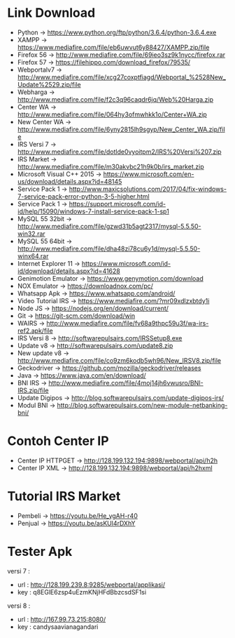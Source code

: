 # Link Download 
- Python -> https://www.python.org/ftp/python/3.6.4/python-3.6.4.exe 
- XAMPP -> https://www.mediafire.com/file/eb6uwvut6y88427/XAMPP.zip/file
- Firefox 56 -> http://www.mediafire.com/file/69ieo3sz9k1nycc/firefox.rar
- Firefox 57 -> https://filehippo.com/download_firefox/79535/
- Webportalv7 -> http://www.mediafire.com/file/xcg27coxptfiagd/Webportal_%2528New_Update%2529.zip/file
- Webharga -> http://www.mediafire.com/file/f2c3q96caqdr6jq/Web%20Harga.zip
- Center WA -> http://www.mediafire.com/file/064hy3ofmwhkk1o/Center+WA.zip
- New Center WA -> http://www.mediafire.com/file/6yny2815lh9sgyp/New_Center_WA.zip/file
- IRS Versi 7 -> http://www.mediafire.com/file/dotlde0vyoitpm2/IRS%20Versi%207.zip
- IRS Market -> http://www.mediafire.com/file/m30akvbc21h9k0b/irs_market.zip
- Microsoft Visual C++ 2015 -> https://www.microsoft.com/en-us/download/details.aspx?id=48145
- Service Pack 1 -> http://www.maxicsolutions.com/2017/04/fix-windows-7-service-pack-error-python-3-5-higher.html
- Service Pack 1 -> https://support.microsoft.com/id-id/help/15090/windows-7-install-service-pack-1-sp1
- MySQL 55 32bit ->	http://www.mediafire.com/file/gzwd31b5agt2317/mysql-5.5.50-win32.rar
- MySQL 55 64bit -> http://www.mediafire.com/file/dha48zi78cu6y1d/mysql-5.5.50-winx64.rar
- Internet Explorer 11 -> https://www.microsoft.com/id-id/download/details.aspx?id=41628
- Genimotion Emulator -> https://www.genymotion.com/download
- NOX Emulator -> https://downloadnox.com/pc/
- Whatsapp Apk -> https://www.whatsapp.com/android/
- Video Tutorial IRS -> https://www.mediafire.com/?mr09xdlzxbtdy1i
- Node JS -> https://nodejs.org/en/download/current/
- Git -> https://git-scm.com/download/win
- WAIRS -> http://www.mediafire.com/file/fv68a9thpc59u3f/wa-irs-ref2.apk/file
- IRS Versi 8 -> http://softwarepulsairs.com/IRSSetup8.exe
- Update v8 -> http://softwarepulsairs.com/update8.zip
- New update v8 -> http://www.mediafire.com/file/co9zm6kodb5wh96/New_IRSV8.zip/file
- Geckodriver -> https://github.com/mozilla/geckodriver/releases
- Java -> https://www.java.com/en/download/
- BNI IRS -> http://www.mediafire.com/file/4moj14jh6vwusro/BNI-IRS.zip/file
- Update Digipos -> http://blog.softwarepulsairs.com/update-digipos-irs/
- Modul BNI -> http://blog.softwarepulsairs.com/new-module-netbanking-bni/

# Contoh Center IP
- Center IP HTTPGET -> http://128.199.132.194:9898/webportal/api/h2h
- Center IP XML -> http://128.199.132.194:9898/webportal/api/h2hxml

# Tutorial IRS Market
- Pembeli -> https://youtu.be/He_ygAH-r40
- Penjual -> https://youtu.be/asKUl4rDXhY

# Tester Apk
versi 7 : 
- url : http://128.199.239.8:9285/webportal/applikasi/
- key : q8EGlE6zsp4uEzmKNjHFdBbzcsdSF1si

versi 8 : 
- url : http://167.99.73.215:8080/
- key : candysaavianagandari

